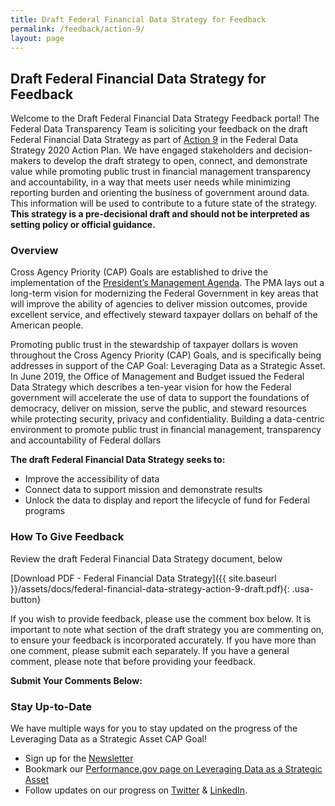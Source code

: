 ```yaml
---
title: Draft Federal Financial Data Strategy for Feedback
permalink: /feedback/action-9/
layout: page
---
```


## Draft Federal Financial Data Strategy for Feedback

Welcome to the Draft Federal Financial Data Strategy Feedback portal! The Federal Data Transparency Team is soliciting your feedback on the draft Federal Financial Data Strategy as part of [Action 9](../../action-plan/#action-9-improve-financial-management-data-standards) in the Federal Data Strategy 2020 Action Plan. We have engaged stakeholders and decision-makers to develop the draft strategy to open, connect, and demonstrate value while promoting public trust in financial management transparency and accountability, in a way that meets user needs while minimizing reporting burden and orienting the business of government around data. This information will be used to contribute to a future state of the strategy. **This strategy is a pre-decisional draft and should not be interpreted as setting policy or official guidance.**

### Overview

Cross Agency Priority (CAP) Goals are established to drive the implementation of the [President’s Management Agenda](https://www.whitehouse.gov/omb/management/pma/). The PMA lays out a long-term vision for modernizing the Federal Government in key areas that will improve the ability of agencies to deliver mission outcomes, provide excellent service, and effectively steward taxpayer dollars on behalf of the American people.

Promoting public trust in the stewardship of taxpayer dollars is woven throughout the Cross Agency Priority (CAP) Goals, and is specifically being addresses in support of the CAP Goal: Leveraging Data as a Strategic Asset.  In June 2019, the Office of Management and Budget issued the Federal Data Strategy which describes a ten-year vision for how the Federal government will accelerate the use of data to support the foundations of democracy, deliver on mission, serve the public, and steward resources while protecting security, privacy and confidentiality.  Building a data-centric environment to promote public trust in financial management, transparency and accountability of Federal dollars

**The draft Federal Financial Data Strategy seeks to:**

* Improve the accessibility of data 
* Connect data to support mission and demonstrate results 
* Unlock the data to display and report the lifecycle of fund for Federal programs 

### How To Give Feedback

Review the draft Federal Financial Data Strategy document, below

[Download PDF - Federal Financial Data Strategy]({{ site.baseurl }}/assets/docs/federal-financial-data-strategy-action-9-draft.pdf){: .usa-button}

If you wish to provide feedback, please use the comment box below.  It is important to note what section of the draft strategy you are commenting on, to ensure your feedback is incorporated accurately. If you have more than one comment, please submit each separately.  If you have a general comment, please note that before providing your feedback.  

**Submit Your Comments Below:**
<div id="touchpoint-action-9"></div>

### Stay Up-to-Date

We have multiple ways for you to stay updated on the progress of the Leveraging Data as a Strategic Asset CAP Goal!
* Sign up for the [Newsletter](https://public.govdelivery.com/accounts/USGSA/subscribers/new?topic_id=USGSA_756)
* Bookmark our [Performance.gov page on Leveraging Data as a Strategic Asset](https://www.performance.gov/CAP/leveragingdata/)
* Follow updates on our progress on [Twitter](https://twitter.com/PerformanceGov?lang=en) & [LinkedIn](https://www.linkedin.com/company/performance-gov/).


<script src="https://touchpoints.app.cloud.gov/touchpoints/29830144/js" async></script>
